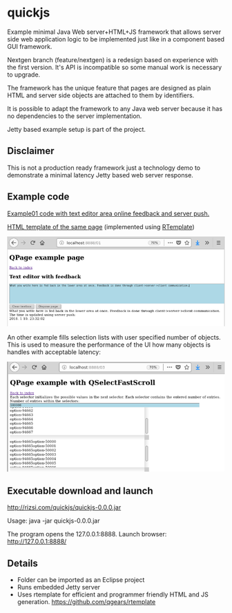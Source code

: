 # quickjs

Example minimal Java Web server+HTML+JS framework that allows server side web application logic to be implemented just like in a component based GUI framework.

Nextgen branch (feature/nextgen) is a redesign based on experience with the first version. It's API is incompatible so some manual work is necessary to upgrade.

The framework has the unique feature that pages are designed as plain HTML and server side objects are attached to them by identifiers.

It is possible to adapt the framework to any Java web server because it has no dependencies to the server implementation.

Jetty based example setup is part of the project.

## Disclaimer

This is not a production ready framework just a technology demo to demonstrate a minimal latency Jetty based web server response.

## Example code

[Example01 code with text editor area online feedback and server push.](https://github.com/rizsi/quickjs/blob/8ce9a8a8b420fff33121184b9d1d310127f6fef6/quickjs-example/src/hu/qgears/quickjs/qpage/example/QExample01.java#L24)

[HTML template of the same page](https://github.com/rizsi/quickjs/blob/8ce9a8a8b420fff33121184b9d1d310127f6fef6/quickjs-example/template/hu/qgears/quickjs/qpage/example/QExample01.java.rt#L58) (implemented using [RTemplate](https://github.com/qgears/rtemplate))

![The example running](example01.png)

An other example fills selection lists with user specified number of objects. This is used to measure the performance of the UI how many objects is handles with acceptable latency:

![Huge selection list](select-from-100000-options.png)


## Executable download and launch

http://rizsi.com/quickjs/quickjs-0.0.0.jar

Usage: java -jar quickjs-0.0.0.jar

The program opens the 127.0.0.1:8888. Launch browser: http://127.0.0.1:8888/

## Details

* Folder can be imported as an Eclipse project
* Runs embedded Jetty server
* Uses rtemplate for efficient and programmer friendly HTML and JS generation. https://github.com/qgears/rtemplate
